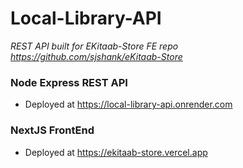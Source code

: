# Local-Library-API
  _REST API built for EKitaab-Store FE repo https://github.com/sjshank/eKitaab-Store_ 

 ### Node Express REST API
   - Deployed at https://local-library-api.onrender.com

### NextJS FrontEnd 
  - Deployed at https://ekitaab-store.vercel.app
